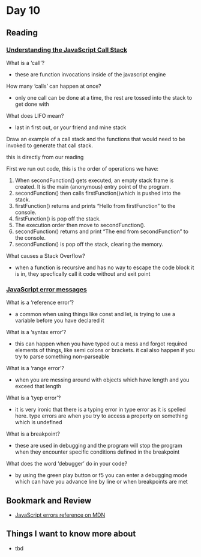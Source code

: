 # Day 10

## Reading

### [Understanding the JavaScript Call Stack](https://www.freecodecamp.org/news/understanding-the-javascript-call-stack-861e41ae61d4)

What is a ‘call’?

- these are function invocations inside of the javascript engine

How many ‘calls’ can happen at once?

- only one call can be done at a time, the rest are tossed into the stack to get done with

What does LIFO mean?

- last in first out, or your friend and mine stack

Draw an example of a call stack and the functions that would need to be invoked to generate that call stack.

this is directly from our reading

First we run out code, this is the order of operations we have:

1. When secondFunction() gets executed, an empty stack frame is created. It is the main (anonymous) entry point of the program.
2. secondFunction() then calls firstFunction()which is pushed into the stack.
3. firstFunction() returns and prints “Hello from firstFunction” to the console.
4. firstFunction() is pop off the stack.
5. The execution order then move to secondFunction().
6. secondFunction() returns and print “The end from secondFunction” to the console.
7. secondFunction() is pop off the stack, clearing the memory.

What causes a Stack Overflow?

- when a function is recursive and has no way to escape the code block it is in, they specfically call it code without and exit point

### [JavaScript error messages](https://codeburst.io/javascript-error-messages-debugging-d23f84f0ae7c)

What is a ‘reference error’?

- a common when using things like const and let, is trying to use a variable before you have declared it

What is a ‘syntax error’?

- this can happen when you have typed out a mess and forgot required elements of things, like semi colons or brackets. it cal also happen if you try to parse something non-parseable

What is a ‘range error’?

- when you are messing around with objects which have length and you exceed that length

What is a ‘tyep error’?

- it is very ironic that there is a typing error in type error as it is spelled here. type errors are when you try to access a property on something which is undefined

What is a breakpoint?

- these are used in debugging and the program will stop the program when they encounter specific conditions defined in the breakpoint

What does the word ‘debugger’ do in your code?

- by using the green play button or f5 you can enter a debugging mode which can have you advance line by line or when breakpoints are met

## Bookmark and Review

- [JavaScript errors reference on MDN](https://developer.mozilla.org/en-US/docs/Web/JavaScript/Reference/Errors)

## Things I want to know more about

- tbd
